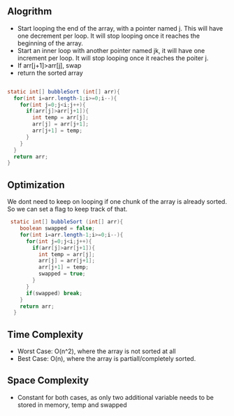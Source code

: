 ## Alogrithm
- Start looping the end of the array, with a pointer named j. This will have one decrement per loop. It will stop looping once it reaches the beginning of the array.
- Start an inner loop with another pointer named jk, it will have one increment per loop. It will stop looping once it reaches the poiter j.
- If arr[j+1]>arr[j], swap
- return the sorted array

```java

static int[] bubbleSort (int[] arr){
  for(int i=arr.length-1;i>=0;i--){
    for(int j=0;j<i;j++){
      if(arr[j]>arr[j+1]){
        int temp = arr[j];
        arr[j] = arr[j+1];
        arr[j+1] = temp;
      }
    }
  }
  return arr;
}
```

## Optimization
We dont need to keep on looping if one chunk of the array is already sorted. So we can set a flag to keep track of that. 

```java
 static int[] bubbleSort (int[] arr){
    boolean swapped = false;
    for(int i=arr.length-1;i>=0;i--){
      for(int j=0;j<i;j++){
        if(arr[j]>arr[j+1]){
          int temp = arr[j];
          arr[j] = arr[j+1];
          arr[j+1] = temp;
          swapped = true;
        }
      }
      if(swapped) break;
    }
    return arr;
  }
```

## Time Complexity
- Worst Case: O(n^2), where the array is not sorted at all
- Best Case: O(n), where the array is partiall/completely sorted. 

## Space Complexity
- Constant for both cases, as only two additional variable needs to be stored in memory, temp and swapped

